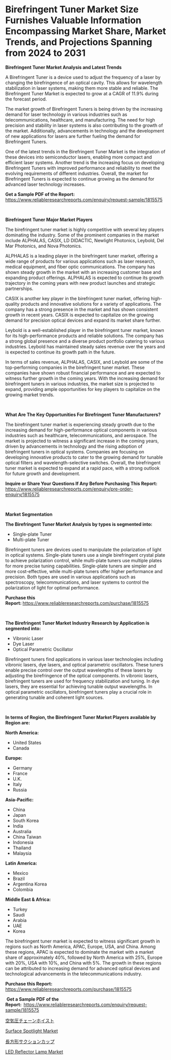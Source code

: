 <p><h1>Birefringent Tuner Market Size Furnishes Valuable Information Encompassing Market Share, Market Trends, and Projections Spanning from 2024 to 2031</h1></p><p><strong>Birefringent Tuner Market Analysis and Latest Trends</strong></p>
<p><p>A Birefringent Tuner is a device used to adjust the frequency of a laser by changing the birefringence of an optical cavity. This allows for wavelength stabilization in laser systems, making them more stable and reliable. The Birefringent Tuner Market is expected to grow at a CAGR of 11.9% during the forecast period.</p><p>The market growth of Birefringent Tuners is being driven by the increasing demand for laser technology in various industries such as telecommunications, healthcare, and manufacturing. The need for high precision and stability in laser systems is also contributing to the growth of the market. Additionally, advancements in technology and the development of new applications for lasers are further fueling the demand for Birefringent Tuners.</p><p>One of the latest trends in the Birefringent Tuner Market is the integration of these devices into semiconductor lasers, enabling more compact and efficient laser systems. Another trend is the increasing focus on developing Birefringent Tuners with improved performance and reliability to meet the evolving requirements of different industries. Overall, the market for Birefringent Tuners is expected to continue growing as the demand for advanced laser technology increases.</p></p>
<p><strong>Get a Sample PDF of the Report:&nbsp;</strong> <a href="https://www.reliableresearchreports.com/enquiry/request-sample/1815575">https://www.reliableresearchreports.com/enquiry/request-sample/1815575</a></p>
<p>&nbsp;</p>
<p><strong>Birefringent Tuner Major Market Players</strong></p>
<p><p>The birefringent tuner market is highly competitive with several key players dominating the industry. Some of the prominent companies in the market include ALPHALAS, CASIX, LD DIDACTIC, Newlight Photonics, Leybold, Del Mar Photonics, and Nova Photonics.</p><p>ALPHALAS is a leading player in the birefringent tuner market, offering a wide range of products for various applications such as laser research, medical equipment, and fiber optic communications. The company has shown steady growth in the market with an increasing customer base and expanding product offerings. ALPHALAS is expected to continue its growth trajectory in the coming years with new product launches and strategic partnerships.</p><p>CASIX is another key player in the birefringent tuner market, offering high-quality products and innovative solutions for a variety of applications. The company has a strong presence in the market and has shown consistent growth in recent years. CASIX is expected to capitalize on the growing demand for precision optical devices and expand its market share further.</p><p>Leybold is a well-established player in the birefringent tuner market, known for its high-performance products and reliable solutions. The company has a strong global presence and a diverse product portfolio catering to various industries. Leybold has maintained steady sales revenue over the years and is expected to continue its growth path in the future.</p><p>In terms of sales revenue, ALPHALAS, CASIX, and Leybold are some of the top-performing companies in the birefringent tuner market. These companies have shown robust financial performance and are expected to witness further growth in the coming years. With the increasing demand for birefringent tuners in various industries, the market size is projected to expand, providing ample opportunities for key players to capitalize on the growing market trends.</p></p>
<p>&nbsp;</p>
<p><strong>What Are The Key Opportunities For Birefringent Tuner Manufacturers?</strong></p>
<p><p>The birefringent tuner market is experiencing steady growth due to the increasing demand for high-performance optical components in various industries such as healthcare, telecommunications, and aerospace. The market is projected to witness a significant increase in the coming years, driven by advancements in technology and the rising adoption of birefringent tuners in optical systems. Companies are focusing on developing innovative products to cater to the growing demand for tunable optical filters and wavelength-selective switches. Overall, the birefringent tuner market is expected to expand at a rapid pace, with a strong outlook for future growth and development.</p></p>
<p><strong>Inquire or Share Your Questions If Any Before Purchasing This Report:</strong> <a href="https://www.reliableresearchreports.com/enquiry/pre-order-enquiry/1815575">https://www.reliableresearchreports.com/enquiry/pre-order-enquiry/1815575</a></p>
<p>&nbsp;</p>
<p><strong>Market Segmentation</strong></p>
<p><strong>The Birefringent Tuner Market Analysis by types is segmented into:</strong></p>
<p><ul><li>Single-plate Tuner</li><li>Multi-plate Tuner</li></ul></p>
<p><p>Birefringent tuners are devices used to manipulate the polarization of light in optical systems. Single-plate tuners use a single birefringent crystal plate to achieve polarization control, while multi-plate tuners use multiple plates for more precise tuning capabilities. Single-plate tuners are simpler and more cost-effective, while multi-plate tuners offer higher performance and precision. Both types are used in various applications such as spectroscopy, telecommunications, and laser systems to control the polarization of light for optimal performance.</p></p>
<p><strong>Purchase this Report:&nbsp;</strong><a href="https://www.reliableresearchreports.com/purchase/1815575">https://www.reliableresearchreports.com/purchase/1815575</a></p>
<p>&nbsp;</p>
<p><strong>The Birefringent Tuner Market Industry Research by Application is segmented into:</strong></p>
<p><ul><li>Vibronic Laser</li><li>Dye Laser</li><li>Optical Parametric Oscillator</li></ul></p>
<p><p>Birefringent tuners find applications in various laser technologies including vibronic lasers, dye lasers, and optical parametric oscillators. These tuners enable precise control over the output wavelengths of these lasers by adjusting the birefringence of the optical components. In vibronic lasers, birefringent tuners are used for frequency stabilization and tuning. In dye lasers, they are essential for achieving tunable output wavelengths. In optical parametric oscillators, birefringent tuners play a crucial role in generating tunable and coherent light sources.</p></p>
<p>&nbsp;</p>
<p><strong>In terms of Region, the Birefringent Tuner Market Players available by Region are:</strong></p>
<p>
    <p> <strong> North America: </strong>
        <ul>
            <li>United States</li>
            <li>Canada</li>
        </ul>
        </p> 
    <p> <strong> Europe: </strong>
        <ul>
            <li>Germany</li>
            <li>France</li>
            <li>U.K.</li>
            <li>Italy</li>
            <li>Russia</li>
        </ul>
        </p> 
    <p> <strong> Asia-Pacific: </strong>
        <ul>
            <li>China</li>
            <li>Japan</li>
            <li>South Korea</li>
            <li>India</li>
            <li>Australia</li>
            <li>China Taiwan</li>
            <li>Indonesia</li>
            <li>Thailand</li>
            <li>Malaysia</li>
        </ul>
        </p> 
    <p> <strong> Latin America: </strong>
        <ul>
            <li>Mexico</li>
            <li>Brazil</li>
            <li>Argentina Korea</li>
            <li>Colombia</li>
        </ul>
        </p> 
    <p> <strong> Middle East & Africa: </strong>
        <ul>
            <li>Turkey</li>
            <li>Saudi</li>
            <li>Arabia</li>
            <li>UAE</li>
            <li>Korea</li>
        </ul>
    </p>
    </p>
<p><p>The birefringent tuner market is expected to witness significant growth in regions such as North America, APAC, Europe, USA, and China. Among these regions, APAC is expected to dominate the market with a market share of approximately 40%, followed by North America with 25%, Europe with 20%, USA with 10%, and China with 5%. The growth in these regions can be attributed to increasing demand for advanced optical devices and technological advancements in the telecommunications industry.</p></p>
<p><strong>Purchase this Report: </strong><a href="https://www.reliableresearchreports.com/purchase/1815575">https://www.reliableresearchreports.com/purchase/1815575</a></p>
<p>&nbsp;<strong>Get a Sample PDF of the Report:&nbsp;&nbsp;</strong><a href="https://www.reliableresearchreports.com/enquiry/request-sample/1815575">https://www.reliableresearchreports.com/enquiry/request-sample/1815575</a></p>
<p><strong></strong></p>
<p><p><a href="https://github.com/RodHoppe07/Market-Research-Report-List-1/blob/main/128032710345.md">空気圧チェーンホイスト</a></p><p><a href="https://github.com/Whitneyboyettebo9kiw7yr13/Market-Research-Report-List-1/blob/main/surface-spotlight-market.md">Surface Spotlight Market</a></p><p><a href="https://github.com/laurenreichert/Market-Research-Report-List-1/blob/main/696049410344.md">長方形サクションカップ</a></p><p><a href="https://github.com/PeterParrish5/Market-Research-Report-List-4/blob/main/led-reflector-lamp-market.md">LED Reflector Lamp Market</a></p></p>
